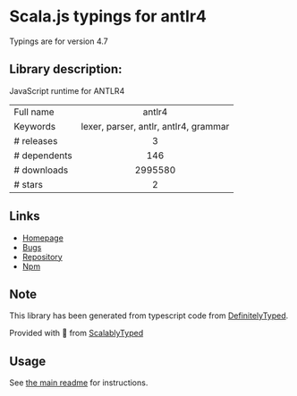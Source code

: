 
# Scala.js typings for antlr4

Typings are for version 4.7

## Library description:
JavaScript runtime for ANTLR4

|                    |                 |
| ------------------ | :-------------: |
| Full name          | antlr4 |
| Keywords           | lexer, parser, antlr, antlr4, grammar |
| # releases         | 3 |
| # dependents       | 146 |
| # downloads        | 2995580 |
| # stars            | 2 |

## Links
- [Homepage](https://github.com/antlr/antlr4)
- [Bugs](https://github.com/antlr/antlr4/issues)
- [Repository](https://github.com/antlr/antlr4)
- [Npm](https://www.npmjs.com/package/antlr4)
    


## Note
This library has been generated from typescript code from [DefinitelyTyped](https://definitelytyped.org).

Provided with :purple_heart: from [ScalablyTyped](https://github.com/oyvindberg/ScalablyTyped)

## Usage
See [the main readme](../../readme.md) for instructions.


